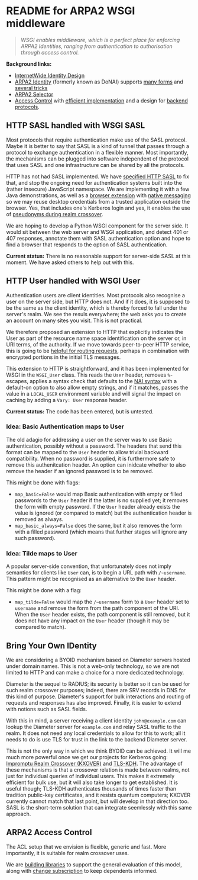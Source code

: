 # README for ARPA2 WSGI middleware

> *WSGI enables middleware, which is a perfect place
> for enforcing ARPA2 Identities, ranging from
> authentication to authorisation through access control.*

**Background links:**

  * [InternetWide Identity Design](http://internetwide.org/tag/identity.html)
  * [ARPA2 Identity](http://donai.arpa2.net) (formerly known as DoNAI)
    supports
    [many forms](http://internetwide.org/blog/2015/04/23/id-3-idforms.html)
    and
    [several tricks](http://internetwide.org/blog/2015/04/24/id-4-tricks.html)
  * [ARPA2 Selector](http://donai.arpa2.net/selector.html)
  * [Access Control](http://donai.arpa2.net/acl.html)
    with
    [efficient implementation](http://donai.arpa2.net/acl-impl.html)
    and a design for
    [backend protocols](http://idp.arpa2.net/diameter.html).


## HTTP SASL handled with WSGI SASL

Most protocols that require authentication make use of the SASL
protocol.  Maybe it is better to say that SASL is a kind of
tunnel that passes through a protocol to exchange authentication
in a flexible manner.  Most importantly, the mechanisms can be
plugged into software independent of the protocol that uses SASL
and one infrastructure can be shared by all the protocols.

HTTP has not had SASL implemented.  We have
[specified HTTP SASL](https://tools.ietf.org/html/draft-vanrein-httpauth-sasl-00)
to fix that, and stop the ongoing need for authentication systems
built into the (rather insecure) JavaScript namespace.
We are implementing it with a few Java demonstrations, as well
as a
[browser extension](https://developer.mozilla.org/en-US/docs/Mozilla/Add-ons/WebExtensions)
with
[native messaging](https://developer.mozilla.org/en-US/docs/Mozilla/Add-ons/WebExtensions/Native_messaging)
so we may reuse desktop credentials from a trusted application
outside the browser.  Yes, that includes one's Kerberos login
and yes, it enables the use of
[pseudonyms during realm crossover](http://internetwide.org/blog/2015/04/22/id-2-byoid.html).

We are hoping to develop a Python WSGI component for the server side.
It would sit between the web server and WSGI application, and
detect 401 or 407 responses, annotate them with SASL authentication
option and hope to find a browser that responds to the option of
SASL authentication.

**Current status:** There is no reasonable support for server-side
SASL at this moment.  We have asked others to help out with this.


## HTTP User handled with WSGI User

Authentication users are client identities.  Most protocols also recognise
a user on the server side, but HTTP does not.  And if it does, it is
supposed to be the same as the client identity, which is thereby forced to
fall under the server's realm.  We see the resuls everywhere; the web asks
you to create an account on many sites you visit.  This is not practical.

We therefore proposed an extension to HTTP that explicitly indicates the
User as part of the resource name space identification on the server or,
in URI terms, of the authority.  If we move towards peer-to-peer HTTP
service, this is going to be
[helpful for routing requests](https://github.com/tlswg/draft-ietf-tls-esni/issues/206),
perhaps in combination with encrypted portions in the initial TLS messages.

This extension to HTTP is straightforward, and it has been implemented
for WSGI in the `WSGI_User` class.  This reads the `User` header,
removes `%`-escapes, applies a syntax check that defaults to the
[NAI syntax](https://tools.ietf.org/html/rfc7542#section-2.2)
with a default-on option to also allow empty strings, and if it
matches, passes the value in a `LOCAL_USER` environment variable
and will signal the impact on caching by adding a `Vary: User`
response header.

**Current status:** The code has been entered, but is untested.

### Idea: Basic Authentication maps to User

The old adagio for addressing a user on the server was to use
Basic authentication, possibly without a password.  The headers
that send this format can be mapped to the `User` header to allow
trivial backward compatibility.  When no password is supplied,
it is furthermore safe to remove this authenitcation header.
An option can inidcate whether to also remove the header if
an ignored password is to be removed.

This might be done with flags:

  * `map_basic=False` would map Basic authentication with empty
    or filled passwords to the `User` header if the latter is
    no supplied yet; it removes the form with empty password.
    If the `User` header already exists the value is ignored
    (or compared to match) but the authentication header is
    removed as always.
  * `map_basic_always=False` does the same, but it also removes
    the form with a filled password (which means that further
    stages will ignore any such password).

### Idea: Tilde maps to User

A popular server-side convention, that unfortunately does not
imply semantics for clients like `User` can, is to begin a URL
path with `/~username`.  This pattern might be recognised as an
alternative to the `User` header.

This might be done with a flag:

  * `map_tilde=False` would map the `/~username` form to a
    `User` header set to `username` and remove the form from
    the path component of the URI.  When the `User` header
    exists, the path component is still removed, but it does
    not have any impact on the `User` header (though it may
    be compared to match).


## Bring Your Own IDentity

We are considering a BYOID mechanism based on Diameter servers
hosted under domain names.  This is not a web-only technology,
so we are not limited to HTTP and can make a choice for a more
dedicated technology.

Diameter is the sequel to RADIUS; its security is better so it
can be used for such realm crossover purposes; indeed, there
are SRV records in DNS for this kind of purpose.  Diameter's
support for bulk interactions and routing of requests and
responses has also improved.  Finally, it is easier to extend
with notions such as SASL fields.

With this in mind, a server receiving a client identity
`john@example.com` can lookup the Diameter server for `example.com`
and relay SASL traffic to the realm.  It does not need any local
credentials to allow for this to work; all it needs to do is use
TLS for trust in the link to the backend Diameter server.


This is not the only way in which we think BYOID can be achieved.
It will me much more powerful once we get our projects for
Kerberos going:
[Impromptu Realm Crossover (KXOVER)](http://realm-xover.arpa2.net/kerberos.html)
and
[TLS-KDH](http://tls-kdh.arpa2.net).
The advantage of these mechanisms is that a crossover relation
is made between realms, not just for individual queries of
individual users.  This makes it extremely efficient for bulk
use, but it will also take longer to get established.  It is
useful though; TLS-KDH authenticates thousands of times faster
than tradition public-key certificates, and it resists
quantum computers; KXOVER currently cannot match that last point,
but will develop in that direction too.
SASL is the short-term solution that can integrate seemlessly
with this same approach.


## ARPA2 Access Control

The ACL setup that we envision is flexible, generic and fast.  More
importantly, it is suitable for realm crossover uses.

We are
[building libraries](https://github.com/arpa2/libarpa2service)
to support the general evaluation of this model, along with
[change subscription](http://steamworks.arpa2.net/pulley.html)
to keep dependents informed.


